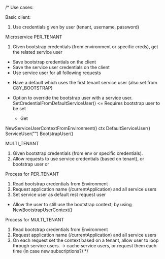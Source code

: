 /*
Use cases:

Basic client:
1. Use credentials given by user (tenant, username, password)

Microservice
PER_TENANT

1. Given bootstrap credentials (from environment or specific creds), get the related service user
  - Save bootstrap credentials on the client
  - Save the service user credentials on the client
  - Use service user for all following requests

  * Have a default which uses the first tenant service user (also set from C8Y_BOOTSTRAP)

  * Option to override the bootstrap user with a service user.
  SetCredentialFromDefaultServiceUser()		<= Requires bootstrap user to be set
	- Get

  NewServiceUserContextFromEnvironment() ctx
  DefaultServiceUser()
  ServiceUser("")
  BootstrapUser()



MULTI_TENANT
1. Given bootstrap credentials (from env or specific credentials).
2. Allow requests to use service credentials (based on tenant), or bootstrap user or


Process for PER_TENANT
1. Read bootstrap credentials from Environment
2. Request application name (/currentApplication) and all service users
3. Set service user as default rest request user

* Allow the user to still use the bootstrap context, by using NewBootstrapUserContext()


Process for MULTI_TENANT
1. Read bootstrap credentials from Environment
2. Request application name (/currentApplication) and all service users
3. On each request set the context based on a tenant, allow user to loop through service users.
  -> cache service users, or request them each time (in case new subscriptions?)
*/
